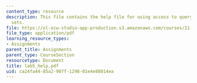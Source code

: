 ```yaml
---
content_type: resource
description: This file contains the help file for using access to query multiple data
  sets.
file: https://ol-ocw-studio-app-production.s3.amazonaws.com/courses/11-204-planning-communications-and-digital-media-fall-2004/ca24fa4485a2907f129801e4e88014ea_lab5_help.pdf
file_type: application/pdf
learning_resource_types:
- Assignments
parent_title: Assignments
parent_type: CourseSection
resourcetype: Document
title: lab5_help.pdf
uid: ca24fa44-85a2-907f-1298-01e4e88014ea
---
```

